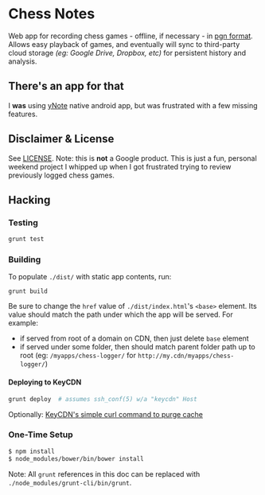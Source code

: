 # Chess Notes

Web app for recording chess games - offline, if necessary - in [pgn
format](http://en.wikipedia.org/wiki/Portable_Game_Notation). Allows easy
playback of games, and eventually will sync to third-party cloud storage _(eg:
Google Drive, Dropbox, etc)_ for persistent history and analysis.

## There's an app for that
I **was** using [yNote](https://play.google.com/store/apps/details?id=com.chess.yNotate2.ui.android)
native android app, but was frustrated with a few missing features.

## Disclaimer & License
See [LICENSE](LICENSE). Note: this is **not** a Google product. This is just a fun, personal
weekend project I whipped up when I got frustrated trying to review previously
logged chess games.

## Hacking

### Testing
```bash
grunt test
```

### Building
To populate `./dist/` with static app contents, run:
```
grunt build
```
Be sure to change the `href` value of `./dist/index.html`'s `<base>` element.
Its value should match the path under which the app will be served. For example:
+ if served from root of a domain on CDN, then just delete `base` element
+ if served under some folder, then should match parent folder path up to root
  (eg: `/myapps/chess-logger/` for `http://my.cdn/myapps/chess-logger/`)

#### Deploying to KeyCDN

```bash
grunt deploy  # assumes ssh_conf(5) w/a "keycdn" Host
```
Optionally: [KeyCDN's simple curl command to purge
cache](https://www.keycdn.com/api#purge-zone-cache)

### One-Time Setup

```bash
$ npm install
$ node_modules/bower/bin/bower install
```

Note: All `grunt` references in this doc can be replaced with
`./node_modules/grunt-cli/bin/grunt`.
